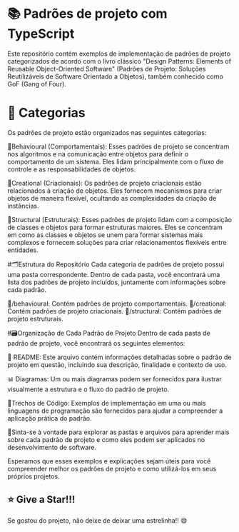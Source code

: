 # 📚 Padrões de projeto com TypeScript

Este repositório contém exemplos de implementação de padrões de projeto categorizados de acordo com o livro clássico "Design Patterns: Elements of Reusable Object-Oriented Software" (Padrões de Projeto: Soluções Reutilizáveis de Software Orientado a Objetos), também conhecido como GoF (Gang of Four).

# 📝 Categorias
Os padrões de projeto estão organizados nas seguintes categorias:

📌Behavioural (Comportamentais): Esses padrões de projeto se concentram nos algoritmos e na comunicação entre objetos para definir o comportamento de um sistema. Eles lidam principalmente com o fluxo de controle e as responsabilidades de objetos.

📌Creational (Criacionais): Os padrões de projeto criacionais estão relacionados à criação de objetos. Eles fornecem mecanismos para criar objetos de maneira flexível, ocultando as complexidades da criação de instâncias.

📌Structural (Estruturais): Esses padrões de projeto lidam com a composição de classes e objetos para formar estruturas maiores. Eles se concentram em como as classes e objetos se unem para formar sistemas mais complexos e fornecem soluções para criar relacionamentos flexíveis entre entidades.

#🗂️Estrutura do Repositório
Cada categoria de padrões de projeto possui uma pasta correspondente. Dentro de cada pasta, você encontrará uma lista dos padrões de projeto incluídos, juntamente com informações sobre cada padrão.

📁/behavioural: Contém padrões de projeto comportamentais.
📁/creational: Contém padrões de projeto criacionais.
📁/structural: Contém padrões de projeto estruturais.


#🗃️Organização de Cada Padrão de Projeto
Dentro de cada pasta de padrão de projeto, você encontrará os seguintes elementos:

📖 README: Este arquivo contém informações detalhadas sobre o padrão de projeto em questão, incluindo sua descrição, finalidade e contexto de uso.

📊 Diagramas: Um ou mais diagramas podem ser fornecidos para ilustrar visualmente a estrutura e o fluxo do padrão de projeto.

📃Trechos de Código: Exemplos de implementação em uma ou mais linguagens de programação são fornecidos para ajudar a compreender a aplicação prática do padrão.

🚀Sinta-se à vontade para explorar as pastas e arquivos para aprender mais sobre cada padrão de projeto e como eles podem ser aplicados no desenvolvimento de software.

Esperamos que esses exemplos e explicações sejam úteis para você compreender melhor os padrões de projeto e como utilizá-los em seus próprios projetos.

## ⭐ Give a Star!!!


Se gostou do projeto, não deixe de deixar uma estrelinha!! 😄
